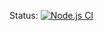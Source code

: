 Status:
[![Node.js CI](https://github.com/RayNelemans/devops/actions/workflows/node.js.yml/badge.svg)](https://github.com/RayNelemans/devops/actions/workflows/node.js.yml)
